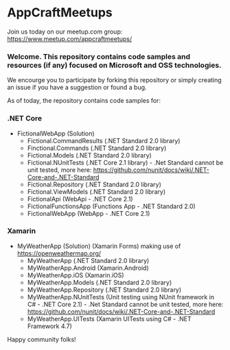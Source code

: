 # AppCraftMeetups

Join us today on our meetup.com group: https://www.meetup.com/appcraftmeetups/

### Welcome. This repository contains code samples and resources (if any) focused on Microsoft and OSS technologies.

We encourge you to participate by forking this repository or simply creating an issue if you have a suggestion or found a bug.

As of today, the repository contains code samples for:

### .NET Core
- FictionalWebApp (Solution)
  - Fictional.CommandResults (.NET Standard 2.0 library)
  - Finctional.Commands (.NET Standard 2.0 library)
  - Fictional.Models (.NET Standard 2.0 library)
  - Fictional.NUnitTests (.NET Core 2.1 library) - .Net Standard cannot be unit tested, more here: https://github.com/nunit/docs/wiki/.NET-Core-and-.NET-Standard
  - Fictional.Repository (.NET Standard 2.0 library)
  - Fictional.ViewModels (.NET Standard 2.0 library)
  - FictionalApi (WebApi - .NET Core 2.1)
  - FictionalFunctionsApp (Functions App - .NET Standard 2.0)
  - FictionalWebApp (WebApp - .NET Core 2.1)

### Xamarin
- MyWeatherApp (Solution) (Xamarin Forms) making use of https://openweathermap.org/ 
  - MyWeatherApp (.NET Standard 2.0 library)
  - MyWeatherApp.Android (Xamarin.Android)
  - MyWeatherApp.iOS (Xamarin.iOS)
  - MyWeatherApp.Models (.NET Standard 2.0 library)
  - MyWeatherApp.Repository (.NET Standard 2.0 library)
  - MyWeatherApp.NUnitTests (Unit testing using NUnit framework in C# - .NET Core 2.1) - .Net Standard cannot be unit tested, more here: https://github.com/nunit/docs/wiki/.NET-Core-and-.NET-Standard
  - MyWeatherApp.UITests (Xamarin UITests using C# - .NET Framework 4.7)

Happy community folks!
